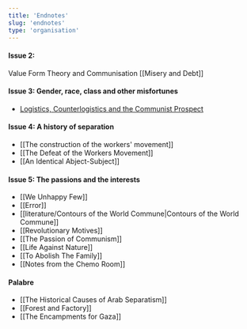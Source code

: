 ```yaml
---
title: 'Endnotes'
slug: 'endnotes'
type: 'organisation'
---
```


#### Issue 2:
Value Form Theory and Communisation
[[Misery and Debt]]
#### Issue 3: Gender, race, class and other misfortunes
- [Logistics, Counterlogistics and the Communist Prospect](https://endnotes.org.uk/articles/logistics-counterlogistics-and-the-communist-prospect)
#### Issue 4: A history of separation
- [[The construction of the workers' movement]]
- [[The Defeat of the Workers Movement]] 
- [[An Identical Abject-Subject]]
#### Issue 5: The passions and the interests
- [[We Unhappy Few]]
- [[Error]] 
- [[literature/Contours of the World Commune|Contours of the World Commune]] 
- [[Revolutionary Motives]] 
- [[The Passion of Communism]]
- [[Life Against Nature]]
- [[To Abolish The Family]]
- [[Notes from the Chemo Room]]
#### Palabre
- [[The Historical Causes of Arab Separatism]]
- [[Forest and Factory]] 
- [[The Encampments for Gaza]]